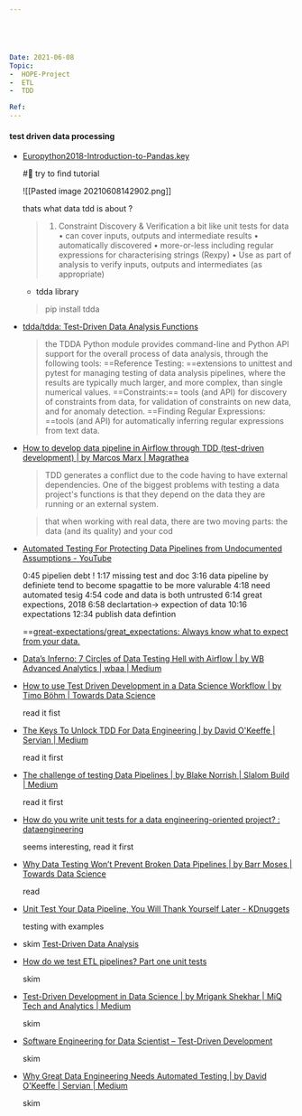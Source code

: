 ```yaml
---





Date: 2021-06-08
Topic:
-  HOPE-Project
-  ETL
-  TDD

Ref:
---
```





#### test driven data processing

* [Europython2018-Introduction-to-Pandas.key](https://ep2018.europython.eu/media/conference/slides/replacement-training.pdf)

	#🚧  try to find tutorial
	
	![[Pasted image 20210608142902.png]]
	
	thats what data tdd is about ?
	
	> 	1. Constraint Discovery & Verification
			a bit like unit tests for data
			• can cover inputs, outputs and intermediate results
			• automatically discovered
			• more-or-less including regular expressions for
			characterising strings (Rexpy)
			• Use as part of analysis to verify inputs, outputs and
			intermediates (as appropriate)

	* tdda library
			
	> pip install tdda
	
* [tdda/tdda: Test-Driven Data Analysis Functions](https://github.com/tdda/tdda)

	> the TDDA Python module provides command-line and Python API support for the overall process of data analysis, through the following tools:
	> ==Reference Testing: ==extensions to unittest and pytest for managing testing of data analysis pipelines, where the results are typically much larger, and more complex, than single numerical values.
	> ==Constraints:== tools (and API) for discovery of constraints from data, for validation of constraints on new data, and for anomaly detection.
	> ==Finding Regular Expressions: ==tools (and API) for automatically inferring regular expressions from text data.


	
* [How to develop data pipeline in Airflow through TDD (test-driven development) | by Marcos Marx | Magrathea](https://blog.magrathealabs.com/how-to-develop-data-pipeline-in-airflow-through-tdd-test-driven-development-c3333439f358)

	> TDD generates a conflict due to the code having to have external dependencies. One of the biggest problems with testing a data project's functions is that they depend on the data they are running or an external system.

	> that when working with real data, there are two moving parts: the data (and its quality) and your cod


* [Automated Testing For Protecting Data Pipelines from Undocumented Assumptions - YouTube](https://www.youtube.com/watch?v=z-kPgEAJCrA)

	0:45 pipelien debt !
	1:17 missing test and doc
	3:16 data pipeline by definiete tend to become spagattie to be more valurable
	4:18 need automated tesig
	4:54 code and data is both untrusted
	6:14 great expections, 2018
	6:58 declartation-> expection of data
	10:16 expectations
	12:34 publish data defintion
	
	==[great-expectations/great_expectations: Always know what to expect from your data.](https://github.com/great-expectations/great_expectations)
	
	
* [Data’s Inferno: 7 Circles of Data Testing Hell with Airflow | by WB Advanced Analytics | wbaa | Medium](https://medium.com/wbaa/datas-inferno-7-circles-of-data-testing-hell-with-airflow-cef4adff58d8)


* [How to use Test Driven Development in a Data Science Workflow | by Timo Böhm | Towards Data Science](https://towardsdatascience.com/tdd-datascience-689c98492fcc)

	read it fist
	
		
* [The Keys To Unlock TDD For Data Engineering | by David O'Keeffe | Servian | Medium](https://medium.com/weareservian/modern-data-engineering-testing-part-2-the-keys-to-unlock-your-test-suite-a3337b7b1278)

	read it first
	
* [The challenge of testing Data Pipelines | by Blake Norrish | Slalom Build | Medium](https://medium.com/slalom-build/the-challenge-of-testing-data-pipelines-4450744a84f1)

	read it first

* [How do you write unit tests for a data engineering-oriented project? : dataengineering](https://www.reddit.com/r/dataengineering/comments/i0ibhz/how_do_you_write_unit_tests_for_a_data/)

	seems interesting, read it first
	
* [Why Data Testing Won’t Prevent Broken Data Pipelines | by Barr Moses | Towards Data Science](https://towardsdatascience.com/why-testing-your-data-is-insufficient-6914275a9762)

	read

* [Unit Test Your Data Pipeline, You Will Thank Yourself Later - KDnuggets](https://www.kdnuggets.com/2020/08/unit-test-data-pipeline-thank-yourself-later.html)

	testing with examples

* skim [Test-Driven Data Analysis](http://www.tdda.info/?from=@)
	
* [How do we test ETL pipelines? Part one unit tests](https://the.agilesql.club/2019/07/how-do-we-test-etl-pipelines-part-one-unit-tests/)

	skim
	
* [Test-Driven Development in Data Science | by Mrigank Shekhar | MiQ Tech and Analytics | Medium](https://medium.com/miq-tech-and-analytics/test-driven-development-in-data-science-190f1247ebbc)
	
	skim
* [Software Engineering for Data Scientist – Test-Driven Development](https://www.linkedin.com/pulse/software-engineering-data-scientist-test-driven-gopinadhan-jagan-)	

	skim
	
* [Why Great Data Engineering Needs Automated Testing | by David O'Keeffe | Servian | Medium](https://medium.com/weareservian/why-data-engineering-needs-automated-testing-a37a0844d7db)

	skim
	
	
	



